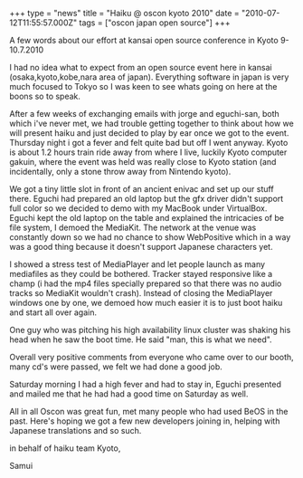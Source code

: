 +++
type = "news"
title = "Haiku @ oscon kyoto 2010"
date = "2010-07-12T11:55:57.000Z"
tags = ["oscon japan open source"]
+++

A few words about our effort at kansai open source conference in Kyoto 9-10.7.2010

I had no idea what to expect from an open source event here in kansai (osaka,kyoto,kobe,nara area of japan). Everything software in japan is very much focused to Tokyo so I was keen to see whats going on here at the boons so to speak.

After a few weeks of exchanging emails with jorge and eguchi-san, both which i've never met, we had trouble getting together to think about how we will present haiku and just decided to play by ear once we got to the event. Thursday night i got a fever and felt quite bad but off I went anyway. Kyoto is about 1.2 hours train ride away from where I live, luckily Kyoto computer gakuin, where the event was held was really close to Kyoto station (and incidentally, only a stone throw away from Nintendo kyoto). 

We got a tiny little slot in front of an ancient enivac and set up our stuff there. Eguchi had prepared an old laptop but the gfx driver didn't support full color so we decided to demo with my MacBook under VirtualBox. Eguchi kept the old laptop on the table and explained the intricacies of be file system, I demoed the MediaKit. The network at the venue was constantly down so we had no chance to show WebPositive which in a way was a good thing because it doesn't support Japanese characters yet.

I showed a stress test of MediaPlayer and let people launch as many mediafiles as they could be bothered. Tracker stayed responsive like a champ (i had the mp4 files specially prepared so that there was no audio tracks so MediaKit wouldn't crash). Instead of closing the MediaPlayer windows one by one, we demoed how much easier it is to just boot haiku and start all over again. 

One guy who was pitching his high availability linux cluster was shaking his head when he saw the boot time. He said "man, this is what we need".

Overall very positive comments from everyone who came over to our booth, many cd's were passed, we felt we had done a good job.

Saturday morning I had a high fever and had to stay in, Eguchi presented and mailed me that he had had a good time on Saturday as well.

All in all Oscon was great fun, met many people who had used BeOS in the past. Here's hoping we got a few new developers joining in, helping with Japanese translations and so such.

in behalf of haiku team Kyoto,

Samui